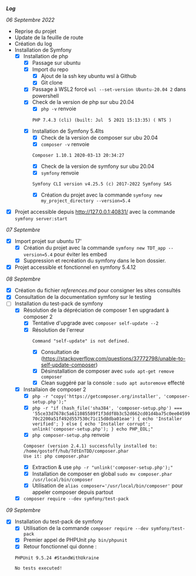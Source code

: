 ***Log***

*06 Septembre 2022*
- Reprise du projet
- Update de la feuille de route
- Création du log
- Installation de Symfony
    - [x] Installation de php
        - [x] Passage sur ubuntu
        - [x] Import du repo
            - [x] Ajout de la ssh key ubuntu wsl à Github
            - [x] Git clone
        - [x] Passage à WSL2 forcé ```wsl --set-version Ubuntu-20.04 2``` dans powershell
        - [x] Check de la version de php sur ubu 20.04
            - [x] ```php -v``` renvoie 
            ```
            PHP 7.4.3 (cli) (built: Jul  5 2021 15:13:35) ( NTS )
            ```
        - [x] Installation de Symfony 5.4lts
            - [x] Check de la version de composer sur ubu 20.04
            - [x] ```composer -v``` renvoie 
            ```
            Composer 1.10.1 2020-03-13 20:34:27
            ```
            - [x] Check de la version de symfony sur ubu 20.04
            - [x] ```symfony``` renvoie 
            ```
            Symfony CLI version v4.25.5 (c) 2017-2022 Symfony SAS
            ```
            - [x] Création du projet avec la commande ```symfony new my_project_directory --version=5.4```
- [x] Projet accessible depuis http://127.0.0.1:40831/ avec la commande ```symfony server:start```

*07 Septembre*
- [x] Import projet sur ubuntu 17'
    - [x] Création du projet avec la commande ```symfony new TDT_app --version=5.4``` pour éviter les embed
    - [x] Suppression et recréation du symfony dans le bon dossier.
- [x] Projet accessible et fonctionnel en symfony 5.4.12

*08 Septembre*
- [x] Création du fichier *references.md* pour consigner les sites consultés
- [x] Consultation de la documentation symfony sur le testing
- [ ] Installation du test-pack de symfony
    - [x] Résolution de la dépréciation de composer 1 en upgradant à composer 2
        - [x] Tentative d'upgrade avec ```composer self-update --2```
        - [x] Résolution de l'erreur 
            ```
            Command "self-update" is not defined. 
            ```
            - [x] Consultation de (https://stackoverflow.com/questions/37772798/unable-to-self-update-composer)
            - [x] Désinstallation de composer avec ```sudo apt-get remove composer```
            - [x] Clean suggéré par la console : ```sudo apt autoremove``` effecté
    - [x] Installaion de composer 2
        - [x] ```php -r "copy('https://getcomposer.org/installer', 'composer-setup.php');"```
        - [x] ```php -r "if (hash_file('sha384', 'composer-setup.php') === '55ce33d7678c5a611085589f1f3ddf8b3c52d662cd01d4ba75c0ee0459970c2200a51f492d557530c71c15d8dba01eae') { echo 'Installer verified'; } else { echo 'Installer corrupt'; unlink('composer-setup.php'); } echo PHP_EOL;"```
        - [x] ```php composer-setup.php``` renvoie 
        ```
        Composer (version 2.4.1) successfully installed to: /home/gostoff/hub/TdtEnTDD/composer.phar
        Use it: php composer.phar
        ```
        - [x] Extraction & use ```php -r "unlink('composer-setup.php');"```
        - [x] Installation de composer en global ```sudo mv composer.phar /usr/local/bin/composer```
        - [x] Utilisation de ```alias composer='/usr/local/bin/composer'``` pour appeler composer depuis partout
    - [x] ```composer require --dev symfony/test-pack```

*09 Septembre*
- [x] Installation du test-pack de symfony
    - [x] Utilisation de la commande ```composer require --dev symfony/test-pack```
    - [x] Premier appel de PHPUnit ```php bin/phpunit```
    - [x] Retour fonctionnel qui donne : 
    ```
    PHPUnit 9.5.24 #StandWithUkraine

    No tests executed!
    ```